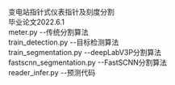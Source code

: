 变电站指针式仪表指针及刻度分割  
毕业论文2022.6.1  
meter.py                                       --传统分割算法  
train_detection.py                             --目标检测算法  
train_segmentation.py                          --deepLabV3P分割算法  
fastscnn_segmentation.py                       --FastSCNN分割算法  
reader_infer.py                                --预测代码  

